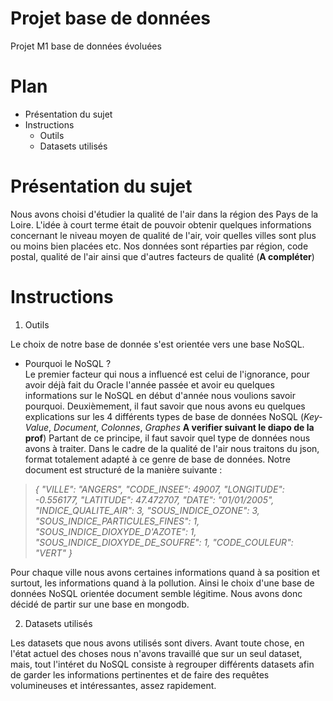 # Projet base de données 
Projet M1 base de données évoluées

# Plan

* Présentation du sujet
* Instructions
  * Outils
  * Datasets utilisés


# Présentation du sujet 

Nous avons choisi d'étudier la qualité de l'air dans la région des Pays de la Loire.
L'idée à court terme était de pouvoir obtenir quelques informations concernant le niveau moyen de qualité de l'air, voir quelles villes sont plus ou moins bien placées etc.
Nos données sont réparties par région, code postal, qualité de l'air ainsi que d'autres facteurs de qualité (**A compléter**)

# Instructions 

1. Outils

Le choix de notre base de donnée s'est orientée vers une base NoSQL.
 * Pourquoi le NoSQL ? <br/>
Le premier facteur qui nous a influencé est celui de l'ignorance, pour avoir déjà fait du Oracle l'année passée et avoir eu quelques informations sur le NoSQL en début d'année nous voulions savoir pourquoi.
 Deuxièmement, il faut savoir que nous avons eu quelques explications sur les 4 différents types de base de données NoSQL (*Key-Value*, *Document*, *Colonnes*, *Graphes* **A verifier suivant le diapo de la prof**)
 Partant de ce principe, il faut savoir quel type de données nous avons à traiter. Dans le cadre de la qualité de l'air nous traitons du json, format totalement adapté à ce genre de base de données. Notre document est structuré de la manière suivante : 
  
>   *{
>    "VILLE": "ANGERS",
>    "CODE_INSEE": 49007,
>    "LONGITUDE": -0.556177,
>    "LATITUDE": 47.472707,
>    "DATE": "01/01/2005",
>    "INDICE_QUALITE_AIR": 3,
>    "SOUS_INDICE_OZONE": 3,
>    "SOUS_INDICE_PARTICULES_FINES": 1,
>    "SOUS_INDICE_DIOXYDE_D'AZOTE": 1,
>    "SOUS_INDICE_DIOXYDE_DE_SOUFRE": 1,
>    "CODE_COULEUR": "VERT"
>    }*
  
 Pour chaque ville nous avons certaines informations quand à sa position et surtout, les informations quand à la pollution.
 Ainsi le choix d'une base de données NoSQL orientée document semble légitime.
  Nous avons donc décidé de partir sur une base en mongodb.
  
  
2. Datasets utilisés

Les datasets que nous avons utilisés sont divers.
Avant toute chose, en l'état actuel des choses nous n'avons travaillé que sur un seul dataset, mais, tout l'intéret du NoSQL consiste à regrouper différents datasets afin de garder les informations pertinentes et de faire des requêtes volumineuses et intéressantes, assez rapidement.
